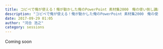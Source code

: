```yaml
---
title: コピペで俺が使える！俺が動かした俺のPowerPoint 素材集2000　俺の使い倒し講座
description: "コピペで俺が使える！俺が動かした俺のPowerPoint 素材集2000　俺の使い倒し講座"
date: 2017-09-29 01:05
author: "河合 浩之"
category: sessions
---
```

Coming soon　